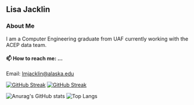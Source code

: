 <!--
**LisaJacklin/LisaJacklin** is a ✨ _special_ ✨ repository because its `README.md` (this file) appears on your GitHub profile.

Here are some ideas to get you started:
- 👯 I’m looking to collaborate on ...
- 🤔 I’m looking for help with ...
- 💬 Ask me about ...
- 😄 Pronouns: ...
- ⚡ Fun fact: ...



-->

## Lisa Jacklin
### About Me
I am  a Computer Engineering graduate from UAF currently working with the ACEP data team.

#### 📫 How to reach me: ...
  Email: lmjacklin@alaska.edu
  
[![GitHub Streak](http://github-readme-streak-stats.herokuapp.com?user=LisaJacklin)](https://git.io/streak-stats)
[![GitHub Streak](http://github-readme-streak-stats.herokuapp.com?user=LisaJacklin&mode=weekly)](https://git.io/streak-stats)

![Anurag's GitHub stats](https://github-readme-stats.vercel.app/api?username=LisaJacklin&show_icons=true&theme=tokyonight)
![Top Langs](https://github-readme-stats.vercel.app/api/top-langs/?username=LisaJacklin&layout=compact)
